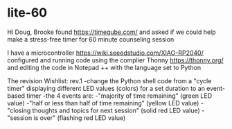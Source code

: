 # lite-60

Hi Doug,
Brooke found https://timeqube.com/ and asked if we could help make a stress-free timer for 60 minute counseling session

I have a microcontroller https://wiki.seeedstudio.com/XIAO-RP2040/ configured and running code 
using the complier Thonny https://thonny.org/
and editing the code in Notepad ++ with the language set to Python

The revision Wishlist:
rev.1
	-change the Python shell code from a "cycle timer" displaying different LED values (colors) for a set duration to an event-based timer
		-the 4 events are:
			-"majority of time remaining" (green LED value)
			-"half or less than half of time remaining" (yellow LED value)
			-"closing thoughts and topics for next session" (solid red LED value)
			-"session is over" (flashing red LED value)
